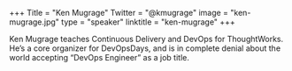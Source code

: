 +++
Title = "Ken Mugrage"
Twitter = "@kmugrage"
image = "ken-mugrage.jpg"
type = "speaker"
linktitle = "ken-mugrage"
+++

Ken Mugrage teaches Continuous Delivery and DevOps for ThoughtWorks. He’s a core organizer for DevOpsDays, and is in complete denial about the world accepting “DevOps Engineer” as a job title.

